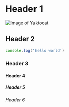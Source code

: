 # Header 1
![Image of Yaktocat](https://octodex.github.com/images/yaktocat.png)
## Header 2
``` javascript
console.log('hello world')
```
### Header 3
#### Header 4
##### Header 5
###### Header 6
